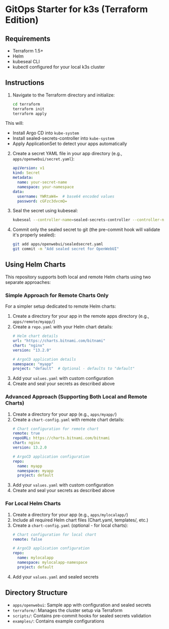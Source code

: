 # GitOps Starter for k3s (Terraform Edition)

## Requirements
- Terraform 1.5+
- Helm
- kubeseal CLI
- kubectl configured for your local k3s cluster

## Instructions

1. Navigate to the Terraform directory and initialize:
   ```bash
   cd terraform
   terraform init
   terraform apply
   ```

This will:
- Install Argo CD into `kube-system`
- Install sealed-secrets-controller into `kube-system`
- Apply ApplicationSet to detect your apps automatically

2. Create a secret YAML file in your app directory (e.g., `apps/openwebui/secret.yaml`):
   ```yaml
   apiVersion: v1
   kind: Secret
   metadata:
     name: your-secret-name
     namespace: your-namespace
   data:
     username: YWRtaW4=  # base64 encoded values
     password: cGFzc3dvcmQ=
   ```

3. Seal the secret using kubeseal:
   ```bash
   kubeseal --controller-name=sealed-secrets-controller --controller-namespace=kube-system --format yaml < apps/openwebui/secret.yaml > apps/openwebui/sealedsecret.yaml
   ```

4. Commit only the sealed secret to git (the pre-commit hook will validate it's properly sealed):
   ```bash
   git add apps/openwebui/sealedsecret.yaml
   git commit -m "Add sealed secret for OpenWebUI"
   ```

## Using Helm Charts

This repository supports both local and remote Helm charts using two separate approaches:

### Simple Approach for Remote Charts Only

For a simpler setup dedicated to remote Helm charts:

1. Create a directory for your app in the remote apps directory (e.g., `apps/remote/myapp/`)  
2. Create a `repo.yaml` with your Helm chart details:
   ```yaml
   # Helm chart details
   url: "https://charts.bitnami.com/bitnami"
   chart: "nginx"
   version: "13.2.0"
   
   # ArgoCD application details
   namespace: "myapp"
   project: "default"  # Optional - defaults to "default"
   ```
3. Add your `values.yaml` with custom configuration
4. Create and seal your secrets as described above

### Advanced Approach (Supporting Both Local and Remote Charts)

1. Create a directory for your app (e.g., `apps/myapp/`)  
2. Create a `chart-config.yaml` with remote chart details:
   ```yaml
   # Chart configuration for remote chart
   remote: true
   repoURL: https://charts.bitnami.com/bitnami
   chart: nginx
   version: 13.2.0
   
   # ArgoCD application configuration
   repo:
     name: myapp
     namespace: myapp
     project: default
   ```
3. Add your `values.yaml` with custom configuration
4. Create and seal your secrets as described above

### For Local Helm Charts

1. Create a directory for your app (e.g., `apps/mylocalapp/`)
2. Include all required Helm chart files (Chart.yaml, templates/, etc.)
3. Create a `chart-config.yaml` (optional - for local charts):
   ```yaml
   # Chart configuration for local chart
   remote: false
   
   # ArgoCD application configuration  
   repo:
     name: mylocalapp
     namespace: mylocalapp-namespace
     project: default
   ```
4. Add your `values.yaml` and sealed secrets

## Directory Structure

- `apps/openwebui`: Sample app with configuration and sealed secrets
- `terraform/`: Manages the cluster setup via Terraform
- `scripts/`: Contains pre-commit hooks for sealed secrets validation
- `examples/`: Contains example configurations

